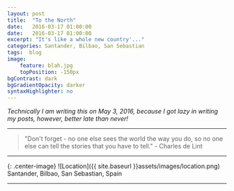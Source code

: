 ```yaml
---
layout: post
title:  "To the North"
date:   2016-03-17 01:00:00
date:   2016-03-17 01:00:00
excerpt: "It's like a whole new country'..."
categories: Santander, Bilbao, San Sebastian
tags:  blog
image:
    feature: blah.jpg
    topPosition: -150px
bgContrast: dark
bgGradientOpacity: darker
syntaxHighlighter: no
---
```


*Technically I am writing this on May 3, 2016, because I got lazy in writing my posts, however, better late than never!*



<hr>

<blockquote class="largeQuote">"Don't forget - no one else sees the world the way you do, so no one else can tell the stories that you have to tell." - Charles de Lint</blockquote>

<hr>

{: .center-image}
![Location]({{ site.baseurl }}assets/images/location.png) Santander, Bilbao, San Sebastian, Spain

<hr>